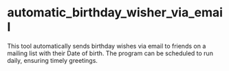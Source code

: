# automatic_birthday_wisher_via_email
This tool automatically sends birthday wishes via email to friends on a mailing list with their Date of birth. The program can be scheduled to run daily, ensuring timely greetings.

